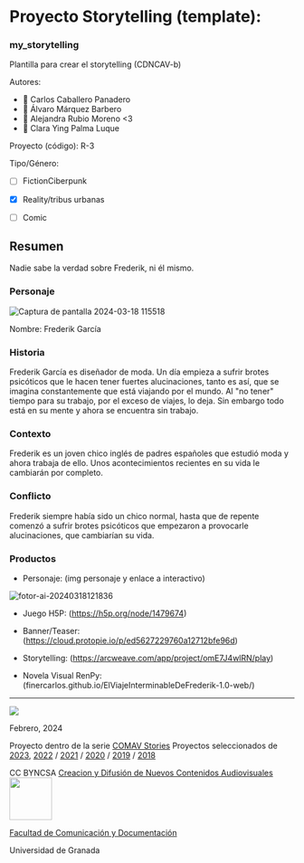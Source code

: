 
# Proyecto Storytelling (template): 
### my_storytelling
Plantilla para crear el storytelling (CDNCAV-b)

Autores:  
<!---
Incluir lista de personas del grupo 
Se puede añadir enlace a página personal de github o lo que se quiera...(optativo)
-->

- :man: Carlos Caballero Panadero
- :man: Álvaro Márquez Barbero
- :woman: Alejandra Rubio Moreno <3
- :woman: Clara Ying Palma Luque


Proyecto (código): R-3

Tipo/Género:  
- [ ] FictionCiberpunk  
- [x] Reality/tribus urbanas  
- [ ] Comic



## Resumen

Nadie sabe la verdad sobre Frederik, ni él mismo.

### Personaje

![Captura de pantalla 2024-03-18 115518](https://github.com/finercarlos/ElViajeInterminableDeFrederik/assets/163114340/63015458-2d35-4c65-b4db-2fa4a26a057a)

Nombre: Frederik García

### Historia

Frederik García es diseñador de moda. Un día empieza a sufrir brotes psicóticos que le hacen tener fuertes alucinaciones, tanto es así, que se imagina constantemente que está viajando por el mundo. Al "no tener" tiempo para su trabajo, por el exceso de viajes, lo deja. Sin embargo todo está en su mente y ahora se encuentra sin trabajo.

### Contexto

Frederik es un joven chico inglés de padres españoles que estudió moda y ahora trabaja de ello. Unos acontecimientos recientes en su vida le cambiarán por completo.

### Conflicto 

Frederik siempre había sido un chico normal, hasta que de repente comenzó a sufrir brotes psicóticos que empezaron a provocarle alucinaciones, que cambiarían su vida.

### Productos

- Personaje: (img personaje y enlace a interactivo)
  
![fotor-ai-20240318121836](https://github.com/finercarlos/ElViajeInterminableDeFrederik/assets/163114340/f4fd1d5f-9404-4b16-a4a6-64079795c39b)


- Juego H5P: (https://h5p.org/node/1479674)


- Banner/Teaser: (https://cloud.protopie.io/p/ed5627229760a12712bfe96d)


- Storytelling: (https://arcweave.com/app/project/omE7J4wlRN/play)


- Novela Visual RenPy: (finercarlos.github.io/ElViajeInterminableDeFrederik-1.0-web/)


------
![](https://upload.wikimedia.org/wikipedia/commons/thumb/6/62/CC-BY-SA-Andere_Wikis_%28v%29.svg/200px-CC-BY-SA-Andere_Wikis_%28v%29.svg.png)




<!---
Lista completa de emojis de markDown - https://gist.github.com/rxaviers/7360908) 
-->



Febrero, 2024

Proyecto dentro de la serie [COMAV Stories](https://github.com/mgea/storytelling/blob/master/What_is_a_digital_storytelling.md) 
Proyectos seleccionados de [2023](https://github.com/mgea/storytelling/tree/master/2023), [2022](https://github.com/mgea/storytelling/blob/master/2022/readme.md) / [2021](https://github.com/mgea/storytelling/blob/master/2021/readme.md) / [2020](https://github.com/mgea/storytelling/blob/master/2020/readme.md)  / 
[2019](https://github.com/mgea/storytelling/blob/master/2019/readme.md) / [2018](https://github.com/mgea/storytelling/blob/master/2018/readme.md) 

CC BYNCSA  [Creacion y Difusión de Nuevos Contenidos Audiovisuales](http://utopolis.ugr.es/medialab)
<img src="https://mirrors.creativecommons.org/presskit/buttons/88x31/png/by-nc-sa.png"  width="75" > 

[Facultad de Comunicación y Documentación](http://fcd.ugr.es)

Universidad de Granada
